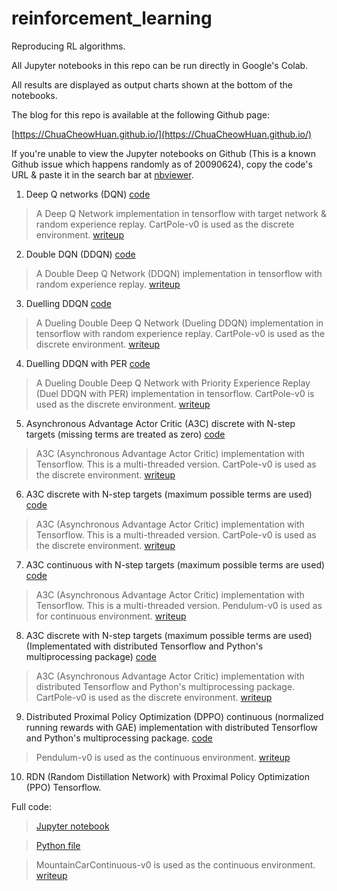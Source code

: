 # reinforcement_learning

Reproducing RL algorithms.

All Jupyter notebooks in this repo can be run directly in Google's Colab.

All results are displayed as output charts shown at the bottom of the notebooks.

The blog for this repo is available at the following Github page:

[https://ChuaCheowHuan.github.io/](https://ChuaCheowHuan.github.io/)

If you're unable to view the Jupyter notebooks on Github
(This is a known Github issue which happens randomly as of 20090624),
copy the code's URL & paste it in the search bar at [nbviewer](https://nbviewer.jupyter.org/).

1) Deep Q networks (DQN) [code](https://github.com/ChuaCheowHuan/reinforcement_learning/blob/master/DQN_variants/DQN/DQN_cartpole.ipynb)

>A Deep Q Network implementation in tensorflow with target network & random
experience replay. CartPole-v0 is used as the discrete environment. [writeup](https://chuacheowhuan.github.io/DQN/)

2) Double DQN (DDQN) [code](https://github.com/ChuaCheowHuan/reinforcement_learning/blob/master/DQN_variants/DDQN/double_DQN_cartpole.ipynb)

>A Double Deep Q Network (DDQN) implementation in tensorflow with random
experience replay. [writeup](https://chuacheowhuan.github.io/DDQN/)

3) Duelling DDQN [code](https://github.com/ChuaCheowHuan/reinforcement_learning/blob/master/DQN_variants/duel_DDQN/duelling_DDQN_cartpole.ipynb)

>A Dueling Double Deep Q Network (Dueling DDQN) implementation in tensorflow
with random experience replay. CartPole-v0 is used as the discrete environment. [writeup](https://chuacheowhuan.github.io/Duel_DDQN/)

4) Duelling DDQN with PER [code](https://github.com/ChuaCheowHuan/reinforcement_learning/blob/master/DQN_variants/duel_DDQN_PER/duelling_DDQN_PER_cartpole.ipynb)

>A Dueling Double Deep Q Network with Priority Experience Replay
(Duel DDQN with PER) implementation in tensorflow. CartPole-v0 is used as the
discrete environment. [writeup](https://chuacheowhuan.github.io/Duel_DDQN_with_PER/)

5) Asynchronous Advantage Actor Critic (A3C) discrete with N-step targets (missing terms are treated as zero) [code](https://github.com/ChuaCheowHuan/reinforcement_learning/blob/master/A3C/A3C_disc_miss.ipynb)

>A3C (Asynchronous Advantage Actor Critic) implementation with
Tensorflow. This is a multi-threaded version. CartPole-v0 is used as the
discrete environment. [writeup](https://chuacheowhuan.github.io/A3C_disc_thread_nStep/)

6) A3C discrete with N-step targets (maximum possible terms are used) [code](https://github.com/ChuaCheowHuan/reinforcement_learning/blob/master/A3C/A3C_disc_max.ipynb)

>A3C (Asynchronous Advantage Actor Critic) implementation with
Tensorflow. This is a multi-threaded version. CartPole-v0 is used as the
discrete environment. [writeup](https://chuacheowhuan.github.io/A3C_disc_thread_nStep/)

7) A3C continuous with N-step targets (maximum possible terms are used) [code](https://github.com/ChuaCheowHuan/reinforcement_learning/blob/master/A3C/A3C_cont_max.ipynb)

>A3C (Asynchronous Advantage Actor Critic) implementation with
Tensorflow. This is a multi-threaded version. Pendulum-v0 is used as for
continuous environment. [writeup](https://chuacheowhuan.github.io/A3C_cont_thread_nStep/)

8) A3C discrete with N-step targets (maximum possible terms are used) (Implementated with distributed Tensorflow and Python's multiprocessing package) [code](https://github.com/ChuaCheowHuan/reinforcement_learning/blob/master/A3C/A3C_disc_max_dist.ipynb)

>A3C (Asynchronous Advantage Actor Critic) implementation with
distributed Tensorflow and Python's multiprocessing package.
CartPole-v0 is used as the discrete environment. [writeup](https://chuacheowhuan.github.io/A3C_dist_tf/)

9) Distributed Proximal Policy Optimization (DPPO) continuous (normalized running rewards with GAE) implementation with distributed Tensorflow and Python's multiprocessing package. [code](https://github.com/ChuaCheowHuan/reinforcement_learning/blob/master/DPPO/DPPO_cont_GAE_dist_GPU.ipynb)

>Pendulum-v0 is used as the continuous environment. [writeup](https://chuacheowhuan.github.io/DPPO_dist_tf/)

10) RDN (Random Distillation Network) with Proximal Policy Optimization (PPO) Tensorflow.

Full code:

>[Jupyter notebook](https://github.com/ChuaCheowHuan/reinforcement_learning/blob/master/RDN_PPO/RDN_PPO_cont_ftr_nsn_mtCar_php.ipynb)

>[Python file](https://github.com/ChuaCheowHuan/reinforcement_learning/blob/master/RDN_PPO/RDN_PPO_cont_ftr_nsn_mtcar_php.py)

>MountainCarContinuous-v0 is used as the continuous environment. [writeup](https://chuacheowhuan.github.io/RDN/)
